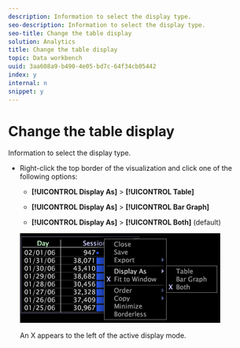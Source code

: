 ```yaml
---
description: Information to select the display type.
seo-description: Information to select the display type.
seo-title: Change the table display
solution: Analytics
title: Change the table display
topic: Data workbench
uuid: 3aa608a9-b490-4e05-bd7c-64f34cb05442
index: y
internal: n
snippet: y
---
```


# Change the table display

Information to select the display type.

* Right-click the top border of the visualization and click one of the following options:

    * **[!UICONTROL Display As]** > **[!UICONTROL Table]** 
    
    * **[!UICONTROL Display As]** > **[!UICONTROL Bar Graph]** 
    
    * **[!UICONTROL Display As]** > **[!UICONTROL Both]** (default)

  ![](assets/mnu_Table_Bar_Display.png)

  An X appears to the left of the active display mode.

